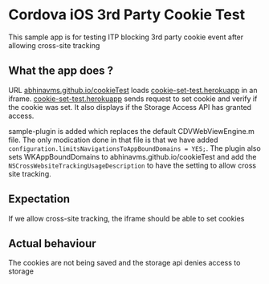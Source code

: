 # Cordova iOS 3rd Party Cookie Test
This sample app is for testing ITP blocking 3rd party cookie event after allowing cross-site tracking

## What the app does ?
URL [abhinavms.github.io/cookieTest](https://abhinavms.github.io/cookieTest/) loads [cookie-set-test.herokuapp](https://cookie-set-test.herokuapp.com/) in an iframe. [cookie-set-test.herokuapp](https://cookie-set-test.herokuapp.com/) sends request to set cookie and verify if the cookie was set. It also displays if the Storage Access API has granted access.

sample-plugin is added which replaces the default CDVWebViewEngine.m file. The only modication done in that file is that we have added `configuration.limitsNavigationsToAppBoundDomains = YES;`. The plugin also sets WKAppBoundDomains to abhinavms.github.io/cookieTest and add the `NSCrossWebsiteTrackingUsageDescription` to have the setting to allow cross site tracking.

## Expectation
If we allow cross-site tracking, the iframe should be able to set cookies

## Actual behaviour
The cookies are not being saved and the storage api denies access to storage
